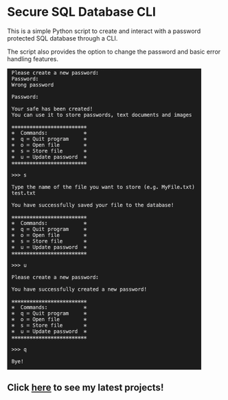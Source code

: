 # Secure SQL Database CLI

This is a simple Python script to create and interact with a password protected SQL database through a CLI. 

The script also provides the option to change the password and basic error handling features.

<img src='https://raw.githubusercontent.com/nvios/encrypted_database/master/sample.png' align='center'>

## Click <a href="https://nvios.github.io/luca_bontempi/"><strong>here</strong></a> to see my latest projects!
